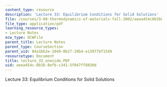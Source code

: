 ```yaml
---
content_type: resource
description: 'Lecture 33: Equilibrium Conditions for Solid Solutions'
file: /courses/3-00-thermodynamics-of-materials-fall-2002/aeea454c0b3b8efbc3415f047ff8830d_lecture_33_oneside.PDF
file_type: application/pdf
learning_resource_types:
- Lecture Notes
ocw_type: OCWFile
parent_title: Lecture Notes
parent_type: CourseSection
parent_uid: 84a1bb2e-1049-0b17-29b4-e13977bf1549
resourcetype: Document
title: lecture_33_oneside.PDF
uid: aeea454c-0b3b-8efb-c341-5f047ff8830d
---
```

Lecture 33: Equilibrium Conditions for Solid Solutions

